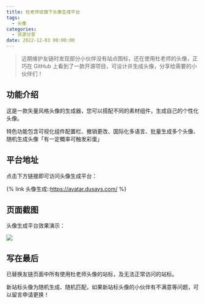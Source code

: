 ```yaml
---
title: 杜老师说旗下头像生成平台
tags:
  - 头像
categories:
  - 资源分享
date: 2022-12-03 00:00:00
---
```


> 近期维护友链时发现部分小伙伴没有站点图标，还在使用杜老师的头像，正巧在 GitHub 上看到了一款开源项目，可设计并生成头像，分享给需要的小伙伴们！

<!-- more -->

## 功能介绍

这是一款矢量风格头像的生成器，您可以搭配不同的素材组件，生成自己的个性化头像。

特色功能包含可视化组件配置栏、撤销更改、国际化多语言、批量生成多个头像、随机生成头像「有一定概率可触发彩蛋」

## 平台地址

点击下方链接即可访问头像生成平台：

{% link 头像生成::https://avatar.dusays.com/ %}

## 页面截图

头像生成平台效果演示：

![](https://cdn.dusays.com/2022/12/531-1.jpg)

## 写在最后

已替换友链页面中所有使用杜老师头像的站标，及无法正常访问的站标。

新站标头像为随机生成、随机匹配，如果新站标头像的小伙伴有不满意等问题，可以留言申请更换！